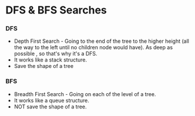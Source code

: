 # DFS & BFS Searches

### DFS
- Depth First Search - Going to the end of the tree to the higher height (all the way to the left until no 
children node would have). As deep as possible , so that's why it's a DFS. 
- It works like a stack structure.
- Save the shape of a tree

### BFS
- Breadth First Search - Going on each of the level of a tree.
- It works like a queue structure.
- NOT save the shape of a tree.

